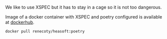 We like to use XSPEC but it has to stay in a cage so it is not too dangerous.

Image of a docker container with XSPEC and poetry configured is available at [dockerhub](https://hub.docker.com/repository/docker/renecoty/heasoft/general).

``` code
docker pull renecoty/heasoft:poetry
```
